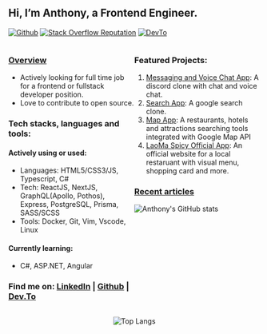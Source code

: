 ## Hi, I’m Anthony, a Frontend Engineer.
[![Github](https://img.shields.io/github/followers/AnthonyZhang220?label=Follow&style=for-the-badge&logo=github)](https://github.com/AnthonyZhang220)
[![Stack Overflow Reputation](https://img.shields.io/stackexchange/stackoverflow/r/6162027?color=orange&label=reputation&logo=stackoverflow&style=for-the-badge)](https://stackoverflow.com/users/6162027)
[![DevTo](https://img.shields.io/badge/dev.to-020202?style=for-the-badge&logo=devdotto)](https://dev.to/anthonyzhang220)
<div style="display: flex">
<div style="flex: 1 1 50%">

### [Overview](https://anthonyzhang.netlify.app/about)
- Actively looking for full time job for a frontend or fullstack developer position.
- Love to contribute to open source.
  
### Tech stacks, languages and tools:

#### Actively using or used: 
- Languages: HTML5/CSS3/JS, Typescript, C#
- Tech: ReactJS, NextJS, GraphQL(Apollo, Pothos), Express, PostgreSQL, Prisma, SASS/SCSS
- Tools: Docker, Git, Vim, Vscode, Linux

#### Currently learning: 
- C#, ASP.NET, Angular

### Find me on: [LinkedIn][linkedin] | [Github][github] | [Dev.To][devto]
</div>
<div style="flex: 1 1 50%">

### Featured Projects:
1. [Messaging and Voice Chat App](https://github.com/AnthonyZhang220/discord_clone): A discord clone with chat and voice chat.
2. [Search App](https://github.com/AnthonyZhang220/google-search-clone): A google search clone.
3. [Map App](https://github.com/AnthonyZhang220/travel-advisor): A restaurants, hotels and attractions searching tools integrated with Google Map API
4. [LaoMa Spicy Official App](https://github.com/AnthonyZhang220/qrcode-ordering): An official website for a local restaruant with visual menu, shopping card and more.

### [Recent articles](https://dev.to/anthonyzhang220)
<!-- DEVTO-ARTICLE:START -->
<!-- DEVTO-ARTICLE:END -->
![Anthony's GitHub stats](https://github-readme-stats.vercel.app/api?username=AnthonyZhang220&show_icons=true&hide_border=true&count_private=true&theme=catppuccin_latte&hide_rank=true&include_all_commits=true)
</div>
</div>
<div style="display: flex; justify-content: center">

![Top Langs](https://github-readme-stats.vercel.app/api/top-langs/?username=AnthonyZhang220&layout=pie&langs_count=10&size_weight=0.5&count_weight=0.5&hide_title=true)

</div>

[linkedin]: https://www.linkedin.com/in/anthony-xiangyu-zhang/
[stackoverflow]: https://stackoverflow.com/users/6162027/anthonydev220
[portfolio]: https://anthonyzhang.netlify.app/
[devto]: https://dev.to/anthonyzhang220https://medium.com/@anthonyzhang220
[github]: https://github.com/AnthonyZhang220

<!---
AnthonyZhang220/AnthonyZhang220 is a ✨ special ✨ repository because its `README.md` (this file) appears on your GitHub profile.
You can click the Preview link to take a look at your changes.
--->
